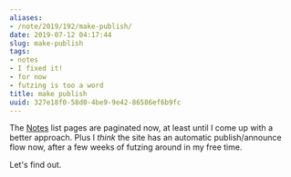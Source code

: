 ```yaml
---
aliases:
- /note/2019/192/make-publish/
date: 2019-07-12 04:17:44
slug: make-publish
tags:
- notes
- I fixed it!
- for now
- futzing is too a word
title: make publish
uuid: 327e18f0-58d0-4be9-9e42-86586ef6b9fc
---
```


The [Notes][] list pages are paginated now, at least until I come up with a
better approach. Plus I *think* the site has an automatic publish/announce flow
now, after a few weeks of futzing around in my free time.

Let's find out.

[Notes]: /note